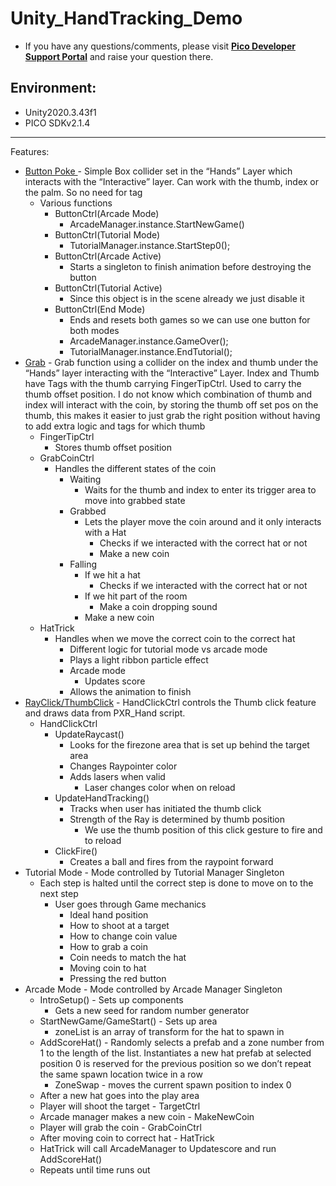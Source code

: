 # Unity_HandTracking_Demo

- If you have any questions/comments, please visit [**Pico Developer Support Portal**](https://picodevsupport.freshdesk.com/support/home) and raise your question there.

## Environment:

* Unity2020.3.43f1
* PICO SDKv2.1.4
---
Features:



* <span style="text-decoration:underline;">Button Poke </span>- Simple Box collider set in the “Hands” Layer which interacts with the “Interactive” layer. Can work with the thumb, index or the palm. So no need for tag
    * Various functions
        * ButtonCtrl(Arcade Mode)
            *  ArcadeManager.instance.StartNewGame()
        * ButtonCtrl(Tutorial Mode)
            * TutorialManager.instance.StartStep0();
        * ButtonCtrl(Arcade Active)
            * Starts a singleton to finish animation before destroying the button
        * ButtonCtrl(Tutorial Active)
            * Since this object is in the scene already we just disable it
        * ButtonCtrl(End Mode)
            * Ends and resets both games so we can use one button for both modes
            * ArcadeManager.instance.GameOver();
            * TutorialManager.instance.EndTutorial();
* <span style="text-decoration:underline;">Grab</span> - Grab function using a collider on the index and thumb under the “Hands” layer interacting with the “Interactive” Layer. Index and Thumb have Tags with the thumb carrying FingerTipCtrl. Used to carry the thumb offset position. I do not know which combination of thumb and index will interact with the coin, by storing the thumb off set pos on the thumb, this makes it easier to just grab the right position without having to add extra logic and tags for which thumb
    * FingerTipCtrl
        * Stores thumb offset position
    * GrabCoinCtrl
        * Handles the different states of the coin
            * Waiting
                * Waits for the thumb and index to enter its trigger area to move into grabbed state
            * Grabbed
                * Lets the player move the coin around and it only interacts with a Hat
                    * Checks if we interacted with the correct hat or not
                    * Make a new coin
            * Falling
                * If we hit a hat
                    * Checks if we interacted with the correct hat or not
                * If we hit part of the room
                    * Make a coin dropping sound
                * Make a new coin
    * HatTrick
        * Handles when we move the correct coin to the correct hat
            * Different logic for tutorial mode vs arcade mode
            * Plays a light ribbon particle effect
            * Arcade mode
                * Updates score
            * Allows the animation to finish 
* <span style="text-decoration:underline;">RayClick/ThumbClick</span> - HandClickCtrl controls the Thumb click feature and draws data from PXR_Hand script.
    * HandClickCtrl
        * UpdateRaycast()
            * Looks for the firezone area that is set up behind the target area
            * Changes Raypointer color
            * Adds lasers when valid
                * Laser changes color when on reload
        * UpdateHandTracking()
            * Tracks when user has initiated the thumb click
            * Strength of the Ray is determined by thumb position
                * We use the thumb position of this click gesture to fire and to reload
        * ClickFire()
            * Creates a ball and fires from the raypoint forward
* Tutorial Mode - Mode controlled by Tutorial Manager Singleton
    * Each step is halted until the correct step is done to move on to the next step
        * User goes through Game mechanics
            * Ideal hand position
            * How to shoot at a target
            * How to change coin value
            * How to grab a coin
            * Coin needs to match the hat
            * Moving coin to hat
            * Pressing the red button
* Arcade Mode - Mode controlled by Arcade Manager Singleton
    * IntroSetup() - Sets up components
        * Gets a new seed for random number generator
    * StartNewGame/GameStart() - Sets up area
        * zoneList is an array of transform for the hat to spawn in
    * AddScoreHat() - Randomly selects a prefab and a zone number from 1 to the length of the list. Instantiates a new hat prefab at selected position 0 is reserved for the previous position so we don’t repeat the same spawn location twice in a row
        * ZoneSwap - moves the current spawn position to index 0
    * After a new hat goes into the play area
    * Player will shoot the target - TargetCtrl
    * Arcade manager makes a new coin - MakeNewCoin
    * Player will grab the coin - GrabCoinCtrl
    * After moving coin to correct hat - HatTrick
    * HatTrick will call ArcadeManager to Updatescore and run AddScoreHat()
    * Repeats until time runs out
